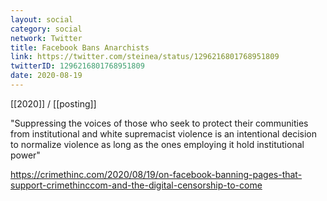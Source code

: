 ```yaml
---
layout: social
category: social
network: Twitter
title: Facebook Bans Anarchists
link: https://twitter.com/steinea/status/1296216801768951809
twitterID: 1296216801768951809
date: 2020-08-19
---
```


[[2020]] / [[posting]]

"Suppressing the voices of those who seek to protect their communities from institutional and white supremacist violence is an intentional decision to normalize violence as long as the ones employing it hold institutional power"

<https://crimethinc.com/2020/08/19/on-facebook-banning-pages-that-support-crimethinccom-and-the-digital-censorship-to-come>
